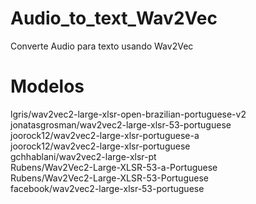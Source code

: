 # Audio_to_text_Wav2Vec
 Converte Audio para texto usando Wav2Vec
# Modelos
lgris/wav2vec2-large-xlsr-open-brazilian-portuguese-v2 <br>
jonatasgrosman/wav2vec2-large-xlsr-53-portuguese 	 <br>
joorock12/wav2vec2-large-xlsr-portuguese-a   <br>
joorock12/wav2vec2-large-xlsr-portuguese 	 <br>
gchhablani/wav2vec2-large-xlsr-pt 	         <br>
Rubens/Wav2Vec2-Large-XLSR-53-a-Portuguese 	<br>
Rubens/Wav2Vec2-Large-XLSR-53-Portuguese 	<br>
facebook/wav2vec2-large-xlsr-53-portuguese 	<br>